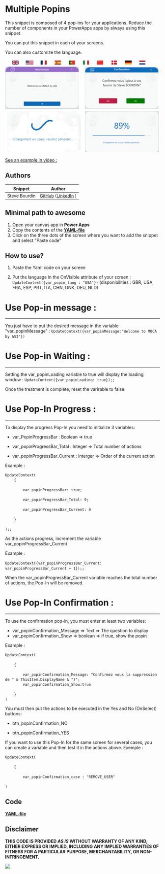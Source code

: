 # Multiple Popins

This snippet is composed of 4 pop-ins for your applications. Reduce the number of components in your PowerApps apps by always using this snippet.

You can put this snippet in each of your screens.

You can also customize the language.

![multiple-popin](./assets/multiple-popin.png)


[See an example in video :]([URL_de_la_vidéo](https://www.youtube.com/embed/yTaPOKJ15Xc))

## Authors

Snippet|Author
--------|---------
Steve Bourdin | [GitHub](https://github.com/SteveBourdin) ([LinkedIn](https://www.linkedin.com/in/steve-bourdin-ab998762/) )

## Minimal path to awesome

1. Open your canvas app in **Power Apps**
2. Copy the contents of the **[YAML-file](./source/multiple-popin.yaml)** 
3. Click on the three dots of the screen where you want to add the snippet and select "Paste code"

## How to use?


1. Paste the Yaml code on your screen

2. Put the language in the OnVisible attribute of your screen : ```UpdateContext({var_popin_lang : "USA"})``` (disponibilities : GBR, USA, FRA, ESP, PRT, ITA, CHN, DNK, DEU, NLD)


# Use Pop-in message : 
----------------------------
You just have to put the desired message in the variable  "var_popinMessage" : ```UpdateContext({var_popinMessage:"Welcome to MOCA by ASI"})```

# Use Pop-in Waiting :
---------------------------
Setting the var_popinLoading variable to true will display the loading window : ```UpdateContext({var_popinLoading: true});;```

 Once the treatment is complete, reset the varirable to false.

# Use Pop-In Progress : 
----------------------------

To display the progress Pop-In you need to initialize 3 variables:

  - var_PopinProgressBar : Boolean => true

  - var_popinProgressBar_Total : Integer => Total number of actions

  - var_popinProgressBar_Current : Interger => Order of the current action

Example : 
```
UpdateContext(
    {

        var_popinProgressBar: true;

        var_popinProgressBar_Total: 9;

        var_popinProgressBar_Current: 0

    }

);;
```

As the actions progress, increment the variable var_popinProgressBar_Current 

Example :

```UpdateContext({var_popinProgressBar_Current: var_popinProgressBar_Current + 1});;```


When the var_popinProgressBar_Current variable reaches the total number of actions, the Pop-In will be removed.


# Use Pop-In Confirmation :
----------------------------------

To use the confirmation pop-in, you must enter at least two variables:

  - var_popinConfirmation_Message => Text => The question to display
   - var_popinConfirmation_Show => boolean => if true, show the popin


Example :

```
UpdateContext(

    {

        var_popinConfirmation_Message: "Confirmez vous la suppression de " & ThisItem.DisplayName & "?";
        var_popinConfirmation_Show:true

    }
)
```

You must then put the actions to be executed in the Yes and No (OnSelect) buttons:

  - btn_popinConfirmation_NO

  - btn_popinConfirmation_YES


If you want to use this Pop-In for the same screen for several cases, you can create a variable and then test it in the actions above.
Exemple : 

```
UpdateContext(

    {

        var_popinConfirmation_case : "REMOVE_USER"

)
```



## Code
 **[YAML-file](./source/multiple-popin.yaml)** 


## Disclaimer

**THIS CODE IS PROVIDED *AS IS* WITHOUT WARRANTY OF ANY KIND, EITHER EXPRESS OR IMPLIED, INCLUDING ANY IMPLIED WARRANTIES OF FITNESS FOR A PARTICULAR PURPOSE, MERCHANTABILITY, OR NON-INFRINGEMENT.**

<img src="https://m365-visitor-stats.azurewebsites.net/powerplatform-snippets/power-apps/multiple-popin" aria-hidden="true" />
